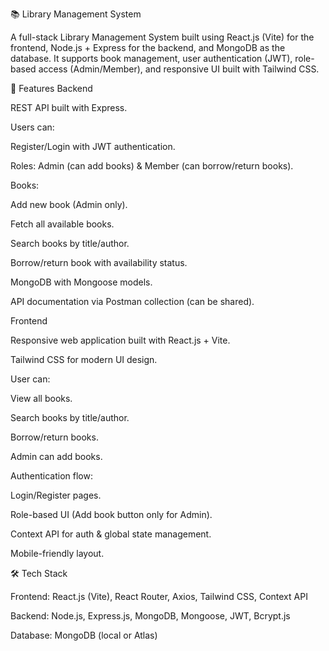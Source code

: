 📚 Library Management System

A full-stack Library Management System built using React.js (Vite) for the frontend, Node.js + Express for the backend, and MongoDB as the database.
It supports book management, user authentication (JWT), role-based access (Admin/Member), and responsive UI built with Tailwind CSS.

🚀 Features
Backend

REST API built with Express.

Users can:

Register/Login with JWT authentication.

Roles: Admin (can add books) & Member (can borrow/return books).

Books:

Add new book (Admin only).

Fetch all available books.

Search books by title/author.

Borrow/return book with availability status.

MongoDB with Mongoose models.

API documentation via Postman collection (can be shared).

Frontend

Responsive web application built with React.js + Vite.

Tailwind CSS for modern UI design.

User can:

View all books.

Search books by title/author.

Borrow/return books.

Admin can add books.

Authentication flow:

Login/Register pages.

Role-based UI (Add book button only for Admin).

Context API for auth & global state management.

Mobile-friendly layout.

🛠️ Tech Stack

Frontend: React.js (Vite), React Router, Axios, Tailwind CSS, Context API

Backend: Node.js, Express.js, MongoDB, Mongoose, JWT, Bcrypt.js

Database: MongoDB (local or Atlas)